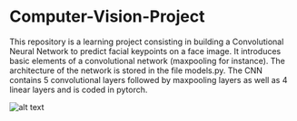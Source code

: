 # Computer-Vision-Project
This repository is a learning project consisting in building a Convolutional Neural Network to predict facial keypoints on a face image. It introduces basic elements of a convolutional network (maxpooling for instance). The architecture of the network is stored in the file models.py. The CNN contains 5 convolutional layers followed by maxpooling layers as well as 4 linear layers and is coded in pytorch.

![alt text](https://github.com/pcfabre/Computer-Vision-Pytorch/blob/main/key_pts_example.png)
